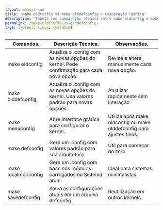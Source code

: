```yaml
---
layout: manual-seo
title: "make oldconfig vs make olddefconfig — Comparação Técnica"
description: "Tabela com comparação técnica entre make oldconfig e make olddefconfig — como usar, quando usar e observações."
permalink: /make-oldconfig-vs-olddefconfig/
tags: [kernel, linux, sysadmin]
---
```




<table class="evergreen-table">
  <thead>
    <tr>
      <th>Comandos.</th>
      <th>Descrição Técnica.</th>
      <th>Observações.</th>
    </tr>
  </thead>
  <tbody>
    <tr>
      <td data-label="Comando">make oldconfig</td>
      <td data-label="Descrição Técnica">Atualiza o .config com as novas opções do kernel. Pede confirmação para cada nova opção.</td>
      <td data-label="Observações">Revise e altere manualmente cada nova opção.</td>
    </tr>
    <tr>
      <td data-label="Comando">make olddefconfig</td>
      <td data-label="Descrição Técnica">Atualiza o .config com as novas opções do kernel. Usa valores padrão para novas opções.</td>
      <td data-label="Observações">Atualizar rapidamente sem interação.</td>
    </tr>
    <tr>
      <td data-label="Comando">make menuconfig</td>
      <td data-label="Descrição Técnica">Abre interface gráfica para configurar o kernel.</td>
      <td data-label="Observações">Utilize após make oldconfig ou make olddefconfig para ajustes finos.</td>
    </tr>
    <tr>
      <td data-label="Comando">make defconfig</td>
      <td data-label="Descrição Técnica">Gera um .config com valores padrão para sua arquitetura.</td>
      <td data-label="Observações">Útil para começar do zero.</td>
    </tr>
    <tr>
      <td data-label="Comando">make localmodconfig</td>
      <td data-label="Descrição Técnica">Gera um  .config com base nos módulos carregados no Sistema atual.</td>
      <td data-label="Observações">Ideal para sistemas minimalistas.</td>
    </tr>
    <tr>
      <td data-label="Comando">make savedefconfig</td>
      <td data-label="Descrição Técnica">Salva as configurações atuais em um arquivo defconfig.</td>
      <td data-label="Observações">Reutilização em outros kernels.</td>
    </tr>
  </tbody>
</table>
